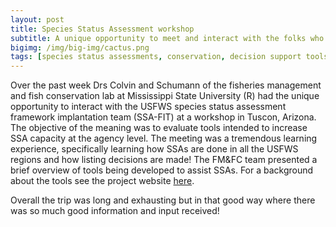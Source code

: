 ```yaml
---
layout: post
title: Species Status Assessment workshop
subtitle: A unique opportunity to meet and interact with the folks who help make important conservation decisions.
bigimg: /img/big-img/cactus.png
tags: [species status assessments, conservation, decision support tools, ssa, dst]
---
```


Over the past week Drs Colvin and Schumann of the fisheries management 
and fish conservation lab at Mississippi State University (R) had the 
unique opportunity to interact with the USFWS species status assessment 
framework implantation team (SSA-FIT) at a workshop in Tuscon, Arizona. 
The objective of the meaning was to evaluate tools intended to increase 
SSA capacity at the agency level. The meeting was a tremendous learning 
experience, specifically learning how SSAs are done in all the USFWS 
regions and how listing decisions are made! The FM&FC team presented a 
brief overview of tools being developed to assist SSAs. For a background 
about the tools see the project website 
[here](https://mcolvin.github.io/SSA-DST). 


Overall the trip was long and exhausting but in that good way where 
there was so much good information and input received! 


